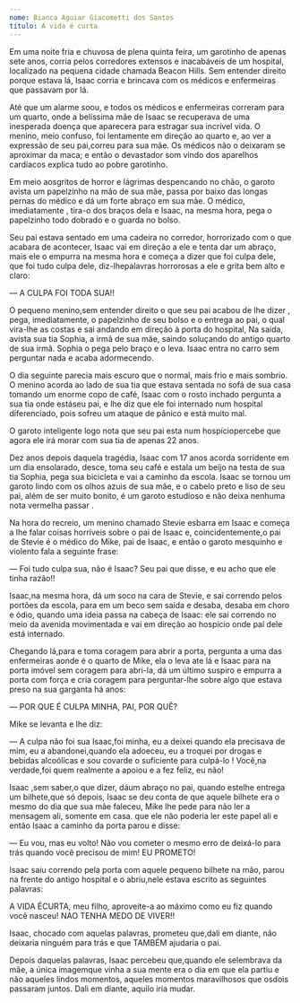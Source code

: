 ```yaml
---
nome: Bianca Aguiar Giacometti dos Santos
titulo: A vida é curta
---
```


Em uma noite fria e chuvosa de plena quinta feira, um garotinho de apenas sete anos, corria pelos corredores extensos e inacabáveis de um hospital, localizado na pequena cidade chamada Beacon Hills. Sem entender direito porque estava lá, Isaac corria e brincava com os médicos e enfermeiras que passavam por lá.

Até que um alarme soou, e todos os médicos e enfermeiras correram para um quarto, onde a belíssima mãe de Isaac se recuperava de uma inesperada doença que aparecera para estragar sua incrível vida. O menino, meio confuso, foi lentamente em direção ao quarto e, ao ver a expressão de seu pai,correu para sua mãe. Os médicos não o deixaram se aproximar da maca; e então o devastador som vindo dos aparelhos cardíacos explica tudo ao pobre garotinho.

Em meio aosgritos de horror e lágrimas despencando no chão, o garoto avista um papelzinho na mão de sua mãe, passa por baixo das longas pernas do médico e dá um forte abraço em sua mãe. O médico, imediatamente , tira-o dos braços dela e Isaac, na mesma hora, pega o papelzinho todo dobrado e o guarda no bolso.

Seu pai estava sentado em uma cadeira no corredor, horrorizado com o que acabara de acontecer, Isaac vai em direção a ele e tenta dar um abraço, mais ele o empurra na mesma hora e começa a dizer que foi culpa dele, que foi tudo culpa dele, diz-lhepalavras horrorosas a ele e grita bem alto e claro:

— A CULPA FOI TODA SUA!!

O pequeno menino,sem entender direito o que seu pai acabou de lhe dizer , pega, imediatamente, o papelzinho de seu bolso e o entrega ao pai, o qual vira-lhe as costas e sai andando em direção à porta do hospital, Na saída, avista sua tia Sophia, a irmã de sua mãe, saindo soluçando do antigo quarto de sua irmã. Sophia o pega pelo braço e o leva. Isaac entra no carro sem perguntar nada e acaba adormecendo.

O dia seguinte parecia mais escuro que o normal, mais frio e mais sombrio. O menino acorda ao lado de sua tia que estava sentada no sofá de sua casa tomando um enorme copo de café, Isaac com o rosto inchado pergunta a sua tia onde estáseu pai, e lhe diz que ele foi internado num hospital diferenciado, pois sofreu um ataque de pânico e está muito mal.

O garoto inteligente logo nota que seu pai esta num hospíciopercebe que agora ele irá morar com sua tia de apenas 22 anos.

Dez anos depois daquela tragédia, Isaac com 17 anos acorda sorridente em um dia ensolarado, desce, toma seu café e estala um beijo na testa de sua tia Sophia, pega sua bicicleta e vai a caminho da escola. Isaac se tornou um garoto lindo com os olhos azuis de sua mãe, e o cabelo preto e liso de seu pai, além de ser muito bonito, é um garoto estudioso e não deixa nenhuma nota vermelha passar .

Na hora do recreio, um menino chamado Stevie esbarra em Isaac e começa a lhe falar coisas horríveis sobre o pai de Isaac e, coincidentemente,o pai de Stevie é o médico do Mike, pai de Isaac, e então o garoto mesquinho e violento fala a seguinte frase:

— Foi tudo culpa sua, não é Isaac? Seu pai que disse, e eu acho que ele tinha razão!!

Isaac,na mesma hora, dá um soco na cara de Stevie, e sai correndo pelos portões da escola, para em um beco sem saída e desaba, desaba em choro e ódio, quando uma ideia passa na cabeça de Isaac: ele sai correndo no meio da avenida movimentada e vai em direção ao hospício onde pai dele está internado.

Chegando lá,para e toma coragem para abrir a porta, pergunta a uma das enfermeiras aonde é o quarto de Mike, ela o leva ate lá e Isaac para na porta imóvel sem coragem para abri-la, dá um último suspiro e empurra a porta com força e cria coragem para perguntar-lhe sobre algo que estava preso na sua garganta há anos:

— POR QUE É CULPA MINHA, PAI, POR QUÊ?

Mike se levanta e lhe diz:

— A culpa não foi sua Isaac,foi minha, eu a deixei quando ela precisava de mim, eu a abandonei,quando ela adoeceu, eu a troquei por drogas e bebidas alcoólicas e sou covarde o suficiente para culpá-lo ! Você,na verdade,foi quem realmente a apoiou e a fez feliz, eu não!

Isaac ,sem saber,o que dizer, dáum abraço no pai, quando estelhe entrega um bilhete,que só depois, Isaac se deu conta de que aquele bilhete era o mesmo do dia que sua mãe faleceu, Mike lhe pede para não ler a mensagem ali, somente em casa. que ele não poderia ler este papel ali e então Isaac a caminho da porta parou e disse:

— Eu vou, mas eu volto! Não vou cometer o mesmo erro de deixá-lo para trás quando você precisou de mim! EU PROMETO!

Isaac saiu correndo pela porta com aquele pequeno bilhete na mão, parou na frente do antigo hospital e o abriu,nele estava escrito as seguintes palavras:

A VIDA ÉCURTA, meu filho, aproveite-a ao máximo como eu fiz quando você nasceu! NAO TENHA MEDO DE VIVER!!

Isaac, chocado com aquelas palavras, prometeu que,dali em diante, não deixaria ninguém para trás e que TAMBÉM ajudaria o pai.

Depois daquelas palavras, Isaac percebeu que,quando ele selembrava da mãe, a única imagemque vinha a sua mente era o dia em que ela partiu e não aqueles lindos momentos, aqueles momentos maravilhosos que osdois passaram juntos. Dali em diante, aquilo iria mudar.


